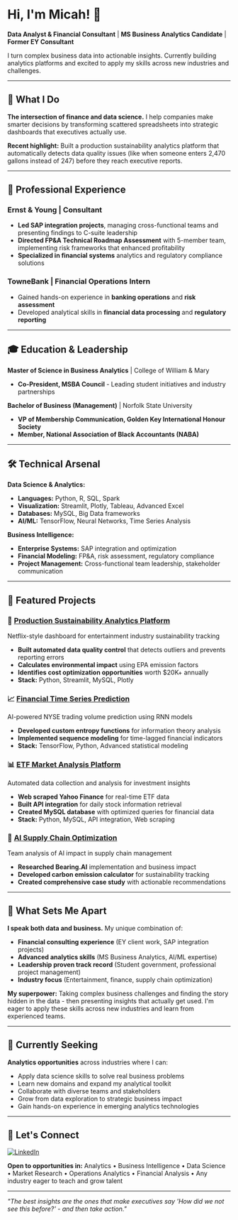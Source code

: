 # Hi, I'm Micah! 👋

**Data Analyst & Financial Consultant** | **MS Business Analytics Candidate** | **Former EY Consultant**

I turn complex business data into actionable insights. Currently building analytics platforms and excited to apply my skills across new industries and challenges.

---

## 🚀 What I Do

**The intersection of finance and data science.** I help companies make smarter decisions by transforming scattered spreadsheets into strategic dashboards that executives actually use.

**Recent highlight:** Built a production sustainability analytics platform that automatically detects data quality issues (like when someone enters 2,470 gallons instead of 247) before they reach executive reports.

---

## 💼 Professional Experience

### Ernst & Young | Consultant
- **Led SAP integration projects**, managing cross-functional teams and presenting findings to C-suite leadership
- **Directed FP&A Technical Roadmap Assessment** with 5-member team, implementing risk frameworks that enhanced profitability
- **Specialized in financial systems** analytics and regulatory compliance solutions

### TowneBank | Financial Operations Intern
- Gained hands-on experience in **banking operations** and **risk assessment**
- Developed analytical skills in **financial data processing** and **regulatory reporting**

---

## 🎓 Education & Leadership

**Master of Science in Business Analytics** | College of William & Mary
- **Co-President, MSBA Council** - Leading student initiatives and industry partnerships

**Bachelor of Business (Management)** | Norfolk State University
- **VP of Membership Communication, Golden Key International Honour Society**
- **Member, National Association of Black Accountants (NABA)**

---

## 🛠️ Technical Arsenal

**Data Science & Analytics:**
- **Languages:** Python, R, SQL, Spark
- **Visualization:** Streamlit, Plotly, Tableau, Advanced Excel
- **Databases:** MySQL, Big Data frameworks
- **AI/ML:** TensorFlow, Neural Networks, Time Series Analysis

**Business Intelligence:**
- **Enterprise Systems:** SAP integration and optimization
- **Financial Modeling:** FP&A, risk assessment, regulatory compliance
- **Project Management:** Cross-functional team leadership, stakeholder communication

---

## 🎯 Featured Projects

### 🌱 [Production Sustainability Analytics Platform](https://github.com/MThompson384/production-sustainability-analytics)
Netflix-style dashboard for entertainment industry sustainability tracking
- **Built automated data quality control** that detects outliers and prevents reporting errors
- **Calculates environmental impact** using EPA emission factors
- **Identifies cost optimization opportunities** worth $20K+ annually
- **Stack:** Python, Streamlit, MySQL, Plotly

### 📈 [Financial Time Series Prediction](https://github.com/MThompson384/Artificial-Intelligence)
AI-powered NYSE trading volume prediction using RNN models
- **Developed custom entropy functions** for information theory analysis
- **Implemented sequence modeling** for time-lagged financial indicators
- **Stack:** TensorFlow, Python, Advanced statistical modeling

### 📊 [ETF Market Analysis Platform](https://github.com/MThompson384/Big-Data)
Automated data collection and analysis for investment insights
- **Web scraped Yahoo Finance** for real-time ETF data
- **Built API integration** for daily stock information retrieval
- **Created MySQL database** with optimized queries for financial data
- **Stack:** Python, MySQL, API integration, Web scraping

### 🤖 [AI Supply Chain Optimization](https://github.com/MThompson384/Bearing.AI-Project)
Team analysis of AI impact in supply chain management
- **Researched Bearing.AI** implementation and business impact
- **Developed carbon emission calculator** for sustainability tracking
- **Created comprehensive case study** with actionable recommendations

---

## 🌟 What Sets Me Apart

**I speak both data and business.** My unique combination of:
- **Financial consulting experience** (EY client work, SAP integration projects)
- **Advanced analytics skills** (MS Business Analytics, AI/ML expertise) 
- **Leadership proven track record** (Student government, professional project management)
- **Industry focus** (Entertainment, finance, supply chain optimization)

**My superpower:** Taking complex business challenges and finding the story hidden in the data - then presenting insights that actually get used. I'm eager to apply these skills across new industries and learn from experienced teams.

---

## 🎯 Currently Seeking

**Analytics opportunities** across industries where I can:
- Apply data science skills to solve real business problems
- Learn new domains and expand my analytical toolkit
- Collaborate with diverse teams and stakeholders
- Grow from data exploration to strategic business impact
- Gain hands-on experience in emerging analytics technologies

---

## 🤝 Let's Connect

[![LinkedIn](https://img.shields.io/badge/LinkedIn-0077B5?style=for-the-badge&logo=linkedin&logoColor=white)](https://www.linkedin.com/in/micah-thompson-/)

**Open to opportunities in:** Analytics • Business Intelligence • Data Science • Market Research • Operations Analytics • Financial Analysis • Any industry eager to teach and grow talent

---

*"The best insights are the ones that make executives say 'How did we not see this before?' - and then take action."*
